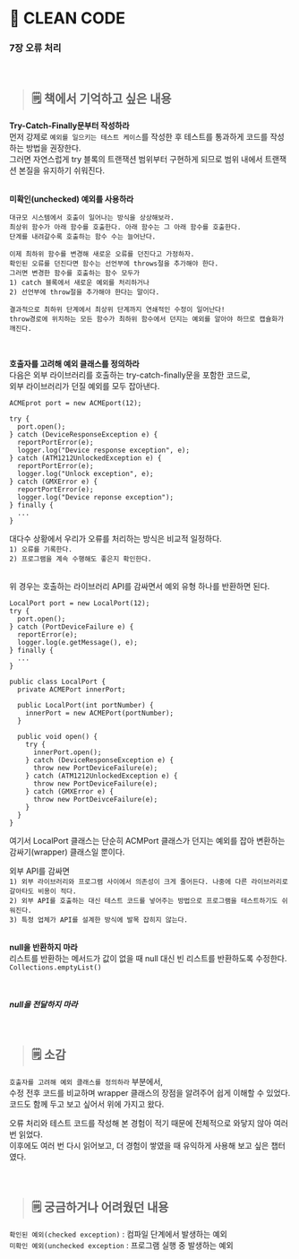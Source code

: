 # **📖 CLEAN CODE**
### **7장 오류 처리**
<br>

> ## 🗒️ 책에서 기억하고 싶은 내용  
**Try-Catch-Finally문부터 작성하라**   
먼저 강제로 `예외를 일으키는 테스트 케이스`를 작성한 후 테스트를 통과하게 코드를 작성하는 방법을 권장한다.   
그러면 자연스럽게 try 블록의 트랜잭션 범위부터 구현하게 되므로 범위 내에서 트랜잭션 본질을 유지하기 쉬워진다.
<br><br>

**미확인(unchecked) 예외를 사용하라**
```
대규모 시스템에서 호출이 일어나는 방식을 상상해보라.
최상위 함수가 아래 함수를 호출한다. 아래 함수는 그 아래 함수를 호출한다.
단계를 내려갈수록 호출하는 함수 수는 늘어난다.

이제 최하위 함수를 변경해 새로운 오류를 던진다고 가정하자.
확인된 오류를 던진다면 함수는 선언부에 throws절을 추가해야 한다.
그러면 변경한 함수를 호출하는 함수 모두가
1) catch 블록에서 새로운 예외를 처리하거나
2) 선언부에 throw절을 추가해야 한다는 말이다.

결과적으로 최하위 단계에서 최상위 단계까지 연쇄적인 수정이 일어난다!
throw경로에 위치하는 모든 함수가 최하위 함수에서 던지는 예외를 알아야 하므로 캡슐화가 깨진다.
```
<br>

**호출자를 고려해 예외 클래스를 정의하라**   
다음은 외부 라이브러리를 호출하는 try-catch-finally문을 포함한 코드로,   
외부 라이브러리가 던질 예외를 모두 잡아낸다.
```
ACMEprot port = new ACMEport(12);

try {
  port.open();
} catch (DeviceResponseException e) {
  reportPortError(e);
  logger.log("Device response exception", e);
} catch (ATM1212UnlockedException e) {
  reportPortError(e);
  logger.log("Unlock exception", e);
} catch (GMXError e) {
  reportPortError(e);
  logger.log("Device reponse exception");
} finally {
  ...
}
```
대다수 상황에서 우리가 오류를 처리하는 방식은 비교적 일정하다.   
`1) 오류를 기록한다.`   
`2) 프로그램을 계속 수행해도 좋은지 확인한다.`
<br><br>

위 경우는 호출하는 라이브러리 API를 감싸면서 예외 유형 하나를 반환하면 된다.
```
LocalPort port = new LocalPort(12);
try {
  port.open();
} catch (PortDeviceFailure e) {
  reportError(e);
  logger.log(e.getMessage(), e);
} finally {
  ...
}
```

```
public class LocalPort {
  private ACMEPort innerPort;

  public LocalPort(int portNumber) {
    innerPort = new ACMEPort(portNumber);
  }

  public void open() {
    try {
      innerPort.open();
    } catch (DeviceResponseException e) {
      throw new PortDeviceFailure(e);
    } catch (ATM1212UnlockedException e) {
      throw new PortDeviceFailure(e);
    } catch (GMXError e) {
      throw new PortDeivceFailure(e);
    }
  }
}
```
여기서 LocalPort 클래스는 단순히 ACMPort 클래스가 던지는 예외를 잡아 변환하는 감싸기(wrapper) 클래스일 뿐이다.


외부 API를 감싸면   
`1) 외부 라이브러리와 프로그램 사이에서 의존성이 크게 줄어든다. 나중에 다른 라이브러리로 갈아타도 비용이 적다.`   
`2) 외부 API를 호출하는 대신 테스트 코드를 넣어주는 방법으로 프로그램을 테스트하기도 쉬워진다.`   
`3) 특정 업체가 API를 설계한 방식에 발목 잡히지 않는다.`
<br><br>

**null을 반환하지 마라**   
리스트를 반환하는 메서드가 값이 없을 때 null 대신 빈 리스트를 반환하도록 수정한다.   
`Collections.emptyList()`
<br><br><br>

***null을 전달하지 마라***
<br><br><br>

> ## 🗒️ 소감
`호출자를 고려해 예외 클래스를 정의하라` 부분에서,   
수정 전후 코드를 비교하며 wrapper 클래스의 장점을 알려주어 쉽게 이해할 수 있었다.   
코드도 함께 두고 보고 싶어서 위에 가지고 왔다.


오류 처리와 테스트 코드를 작성해 본 경험이 적기 때문에 전체적으로 와닿지 않아 여러 번 읽었다.   
이후에도 여러 번 다시 읽어보고, 더 경험이 쌓였을 때 유익하게 사용해 보고 싶은 챕터였다.
<br><br><br>

> ## 🗒️ 궁금하거나 어려웠던 내용
`확인된 예외(checked exception)` : 컴파일 단계에서 발생하는 예외   
`미확인 예외(unchecked exception` : 프로그램 실행 중 발생하는 예외
